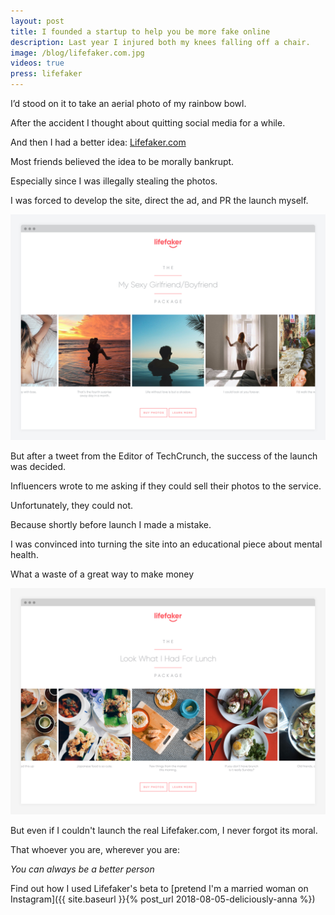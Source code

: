 ```yaml
---
layout: post
title: I founded a startup to help you be more fake online
description: Last year I injured both my knees falling off a chair.
image: /blog/lifefaker.com.jpg
videos: true
press: lifefaker
---
```


I’d stood on it to take an aerial photo of my rainbow bowl.

After the accident I thought about quitting social media for a while.

And then I had a better idea: [Lifefaker.com](http://lifefaker.com)

<div class="youtube-player" data-id="IuibG80U-Gs" data-thumb="/blog/lifefaker.jpg"></div>

Most friends believed the idea to be morally bankrupt.

Especially since I was illegally stealing the photos.

I was forced to develop the site, direct the ad, and PR the launch myself.

![](/blog/lifefaker5.jpg)

But after a tweet from the Editor of TechCrunch, the success of the launch was decided.

Influencers wrote to me asking if they could sell their photos to the service.

<div class="youtube-player" data-id="InDTkB_Rt0k" data-thumb="https://i.ytimg.com/vi/InDTkB_Rt0k/maxresdefault.jpg"></div>

Unfortunately, they could not.

Because shortly before launch I made a mistake.

I was convinced into turning the site into an educational piece about mental health.

What a waste of a great way to make money

![](/blog/lifefaker2.jpg)

But even if I couldn't launch the real Lifefaker.com, I never forgot its moral.

That whoever you are, wherever you are:

*You can always be a better person*

Find out how I used Lifefaker's beta to [pretend I'm a married woman on Instagram]({{ site.baseurl }}{% post_url 2018-08-05-deliciously-anna %})
